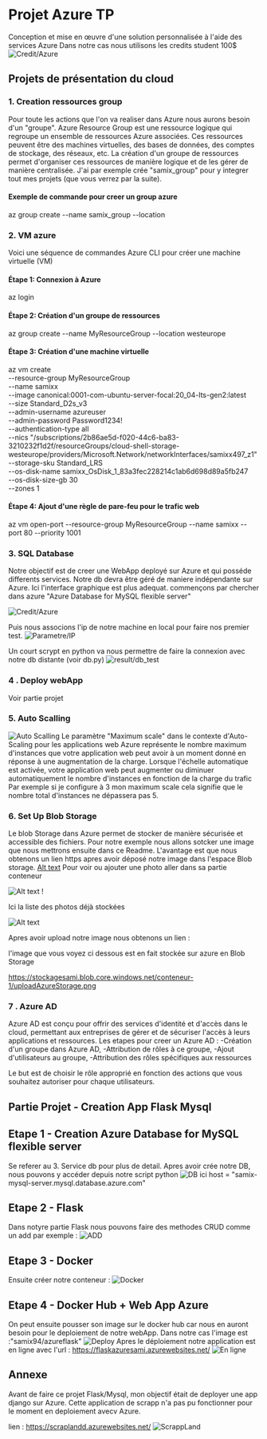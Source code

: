 # Projet Azure TP 

Conception et mise en œuvre d'une solution personnalisée à l'aide des services Azure
Dans notre cas nous utilisons les credits student 100$
![Credit/Azure](images/credit_student.png)

## Projets de présentation du cloud


### 1. Creation ressources group

Pour toute les actions que l'on va realiser dans Azure nous aurons besoin d'un "groupe".
Azure Resource Group est une ressource logique qui regroupe un ensemble de ressources Azure associées. Ces ressources peuvent être des machines virtuelles, des bases de données, des comptes de stockage, des réseaux, etc. La création d'un groupe de ressources permet d'organiser ces ressources de manière logique et de les gérer de manière centralisée.
J'ai par exemple crée "samix_group" pour y integrer tout mes projets (que vous verrez par la suite).
#### Exemple de commande pour creer un group azure 

az group create --name samix_group --location <votre-emplacement>


### 2. VM azure

Voici une séquence de commandes Azure CLI pour créer une machine virtuelle (VM) 
#### Étape 1: Connexion à Azure

az login
#### Étape 2: Création d'un groupe de ressources

az group create --name MyResourceGroup --location westeurope
#### Étape 3: Création d'une machine virtuelle

az vm create \
  --resource-group MyResourceGroup \
  --name samixx \
  --image canonical:0001-com-ubuntu-server-focal:20_04-lts-gen2:latest \
  --size Standard_D2s_v3 \
  --admin-username azureuser \
  --admin-password Password1234! \
  --authentication-type all \
  --nics "/subscriptions/2b86ae5d-f020-44c6-ba83-3210232f1d2f/resourceGroups/cloud-shell-storage-westeurope/providers/Microsoft.Network/networkInterfaces/samixx497_z1" \
  --storage-sku Standard_LRS \
  --os-disk-name samixx_OsDisk_1_83a3fec228214c1ab6d698d89a5fb247 \
  --os-disk-size-gb 30 \
  --zones 1
#### Étape 4: Ajout d'une règle de pare-feu pour le trafic web

az vm open-port --resource-group MyResourceGroup --name samixx --port 80 --priority 1001




### 3. SQL Database

Notre objectif est de creer une WebApp deployé sur Azure et qui posséde differents services.
Notre db devra être géré de maniere indépendante sur Azure.
Ici l'interface graphique est plus adequat.
commençons par chercher dans azure "Azure Database for MySQL flexible server"

![Credit/Azure](images/azureDatab.png)

Puis nous associons l'ip de notre machine en local pour faire nos premier test.
![Parametre/IP](ipPub.png)

Un court scrypt en python va nous permettre de faire la connexion avec notre db distante (voir db.py)
![result/db_test](images/result_db_1.png)


### 4 . Deploy webApp

Voir partie projet 

### 5. Auto Scalling 

![Auto Scalling](images/scalling.png)
Le paramètre "Maximum scale" dans le contexte d'Auto-Scaling pour les applications web Azure représente le nombre maximum d'instances que votre application web peut avoir à un moment donné en réponse à une augmentation de la charge.
Lorsque l'échelle automatique est activée, votre application web peut augmenter ou diminuer automatiquement le nombre d'instances en fonction de la charge du trafic
Par exemple si je configure à 3 mon maximum scale cela signifie que le nombre total d'instances ne dépassera pas 5.


### 6. Set Up Blob Storage

Le blob Storage dans Azure permet de stocker de manière sécurisée et accessible des fichiers.
Pour notre exemple nous allons sotcker une image que nous mettrons ensuite dans ce Readme.
L'avantage est que nous obtenons un lien https apres avoir déposé notre image dans l'espace Blob storage.
[Alt text](images/stock.png) 
Pour voir ou ajouter une photo aller dans sa partie conteneur

![Alt text](images/container.png) !

Ici la liste des photos déjà stockées

![Alt text](images/stockImage.png)

Apres avoir upload notre image nous obtenons un lien : 

l'image que vous voyez ci dessous est en fait stockée sur azure en Blob Storage 

https://stockagesami.blob.core.windows.net/conteneur-1/uploadAzureStorage.png

### 7 . Azure AD
Azure AD est conçu pour offrir des services d'identité et d'accès dans le cloud, permettant aux entreprises de gérer et de sécuriser l'accès à leurs applications et ressources.
Les etapes pour creer un Azure AD : 
-Création d'un groupe dans Azure AD,
-Attribution de rôles à ce groupe,
-Ajout d'utilisateurs au groupe,
-Attribution des rôles spécifiques aux ressources

Le but est de choisir le rôle approprié en fonction des actions que vous souhaitez autoriser pour chaque utilisateurs.


## Partie Projet - Creation App Flask Mysql 


## Etape 1 - Creation Azure Database for MySQL flexible server
 Se referer au 3. Service db pour plus de detail.
 Apres avoir crée notre DB, nous pouvons y accéder depuis notre script python
![DB](images/connectDB.png)
 ici host = "samix-mysql-server.mysql.database.azure.com"
## Etape 2 - Flask 
 Dans notyre partie Flask nous pouvons faire des methodes CRUD comme un add par exemple :
 ![ADD](images/add_method.png)
## Etape 3 - Docker 
 Ensuite créer notre conteneur :
 ![Docker](images/docker.png)
## Etape 4 - Docker Hub + Web App Azure
  On peut ensuite pousser son image sur le docker hub car nous en auront besoin pour le deploiement de notre webApp.
  Dans notre cas l'image est :"samix94/azureflask"
  ![Deploy](images/webApp.png)
  Apres le déploiement notre application est en ligne avec l'url : https://flaskazuresami.azurewebsites.net/
  ![En ligne](images/APP.png) 

  ## Annexe

Avant de faire ce projet Flask/Mysql, mon objectif était de deployer une app django sur Azure.
Cette application de scrapp n'a pas pu fonctionner pour le moment en deploiement avecv Azure.

lien : https://scraplandd.azurewebsites.net/ 
![ScrappLand ](images/webappDeploy.png)
